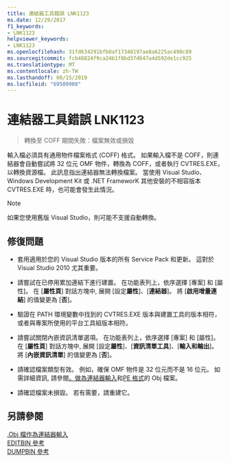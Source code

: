 ```yaml
---
title: 連結器工具錯誤 LNK1123
ms.date: 12/29/2017
f1_keywords:
- LNK1123
helpviewer_keywords:
- LNK1123
ms.openlocfilehash: 31fd634291bfb0af17348197ae8a6225ac490c89
ms.sourcegitcommit: fcb48824f9ca24b1f8bd37d647a4d592de1cc925
ms.translationtype: MT
ms.contentlocale: zh-TW
ms.lasthandoff: 08/15/2019
ms.locfileid: "69509908"
---
```

# <a name="linker-tools-error-lnk1123"></a>連結器工具錯誤 LNK1123

> 轉換至 COFF 期間失敗：檔案無效或損毀

輸入檔必須具有通用物件檔案格式 (COFF) 格式。 如果輸入檔不是 COFF，則連結器會自動嘗試將 32 位元 OMF 物件，轉換為 COFF，或者執行 CVTRES.EXE，以轉換資源檔。 此訊息指出連結器無法轉換檔案。 當使用 Visual Studio、Windows Development Kit 或 .NET FrameworK 其他安裝的不相容版本 CVTRES.EXE 時，也可能會發生此情況。

> [!NOTE]
> 如果您使用舊版 Visual Studio，則可能不支援自動轉換。

## <a name="to-fix-the-problem"></a>修復問題

- 套用適用於您的 Visual Studio 版本的所有 Service Pack 和更新。 這對於 Visual Studio 2010 尤其重要。

- 請嘗試在已停用累加連結下進行建置。 在功能表列上，依序選擇 [專案] 和 [屬性]。 在 [**屬性頁**] 對話方塊中, 展開 [設定**屬性**]、[**連結器**]。 將 [**啟用增量連結**] 的值變更為 [**否**]。

- 驗證在 PATH 環境變數中找到的 CVTRES.EXE 版本與建置工具的版本相符，或者與專案所使用的平台工具組版本相符。

- 請嘗試關閉內嵌資訊清單選項。 在功能表列上，依序選擇 [專案] 和 [屬性]。 在 [**屬性頁**] 對話方塊中, 展開 [設定**屬性**]、[**資訊清單工具**]、[**輸入和輸出**]。 將 [**內嵌資訊清單**] 的值變更為 [**否**]。

- 請確認檔案類型有效。 例如，確保 OMF 物件是 32 位元而不是 16 位元。 如需詳細資訊, 請參閱[。做為連結器輸入](../../build/reference/dot-obj-files-as-linker-input.md)和[PE 格式](/windows/win32/Debug/pe-format)的 Obj 檔案。

- 請確認檔案未損毀。 若有需要，請重建它。

## <a name="see-also"></a>另請參閱

[.Obj 檔作為連結器輸入](../../build/reference/dot-obj-files-as-linker-input.md)<br/>
[EDITBIN 參考](../../build/reference/editbin-reference.md)<br/>
[DUMPBIN 參考](../../build/reference/dumpbin-reference.md)
